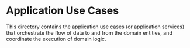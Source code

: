 # Application Use Cases

This directory contains the application use cases (or application services) that orchestrate the flow of data to and from the domain entities, and coordinate the execution of domain logic.